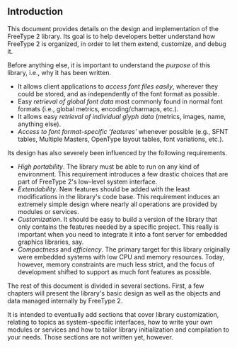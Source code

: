 ## Introduction

This document provides details on the design and            implementation of the FreeType 2 library.  Its goal            is to help developers better understand how            FreeType 2 is organized, in order to let them extend,            customize, and debug it.

Before anything else, it is important to understand the            *purpose* of this library, i.e., why it has been            written.

- It allows client applications to *access font                files easily*, wherever they could be stored, and                as independently of the font format as possible.
- Easy *retrieval of global font data* most                commonly found in normal font formats (i.e., global                metrics, encoding/charmaps, etc.).
- It allows easy *retrieval of individual glyph                data* (metrics, images, name, anything else).
- *Access to font format-specific                ‘features’* whenever possible (e.g.,                SFNT tables, Multiple Masters, OpenType layout tables,                font variations, etc.).

Its design has also severely been influenced by the            following requirements.

- *High portability*.  The library must be able                to run on any kind of environment.  This requirement                introduces a few drastic choices that are part of                FreeType 2's low-level system interface.
- *Extendability*.  New features should be added                with the least modifications in the library's code                base.  This requirement induces an extremely simple                design where nearly all operations are provided by                modules or services.
- *Customization*.  It should be easy to build a                version of the library that only contains the features                needed by a specific project.  This really is                important when you need to integrate it into a font                server for embedded graphics libraries, say.
- *Compactness* and *efficiency*.  The                primary target for this library originally were                embedded systems with low CPU and memory resources.                Today, however, memory constraints are much less                strict, and the focus of development shifted to                support as much font features as possible.

The rest of this document is divided in several sections.            First, a few chapters will present the library's basic            design as well as the objects and data managed internally            by FreeType 2.

It is intended to eventually add sections that cover            library customization, relating to topics as            system-specific interfaces, how to write your own modules            or services and how to tailor library initialization and            compilation to your needs.  Those sections are not written            yet, however.